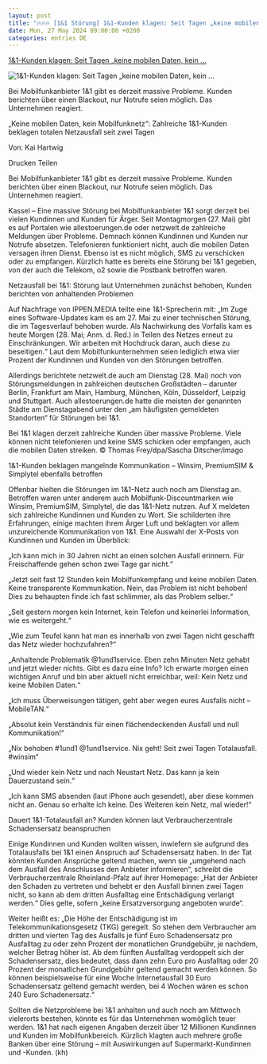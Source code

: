 ```yaml
---
layout: post
title: "🔥🔥🔥 [1&1 Störung] 1&1-Kunden klagen: Seit Tagen „keine mobilen Daten, kein ..."
date: Mon, 27 May 2024 09:00:00 +0200
categories: entries DE
---
```

[1&1-Kunden klagen: Seit Tagen „keine mobilen Daten, kein ...](https://www.fr.de/verbraucher/1und1-winsim-kunden-stoerung-totaler-netzausfall-schadensersatz-mobile-daten-sms-telefonieren-93097517.html)

![1&1-Kunden klagen: Seit Tagen „keine mobilen Daten, kein ...](https://www.fr.de/assets/images/34/686/34686451-die-firmenzentrale-in-montabaur-daneben-ein-smartphone-display-ohne-netz-2o5bPTwSdsfe.jpg)

Bei Mobilfunkanbieter 1&1 gibt es derzeit massive Probleme. Kunden berichten über einen Blackout, nur Notrufe seien möglich. Das Unternehmen reagiert.

„Keine mobilen Daten, kein Mobilfunknetz“: Zahlreiche 1&1-Kunden beklagen totalen Netzausfall seit zwei Tagen

Von: Kai Hartwig

Drucken Teilen

Bei Mobilfunkanbieter 1&1 gibt es derzeit massive Probleme. Kunden berichten über einen Blackout, nur Notrufe seien möglich. Das Unternehmen reagiert.

Kassel – Eine massive Störung bei Mobilfunkanbieter 1&1 sorgt derzeit bei vielen Kundinnen und Kunden für Ärger. Seit Montagmorgen (27. Mai) gibt es auf Portalen wie allestoerungen.de oder netzwelt.de zahlreiche Meldungen über Probleme. Demnach können Kundinnen und Kunden nur Notrufe absetzen. Telefonieren funktioniert nicht, auch die mobilen Daten versagen ihren Dienst. Ebenso ist es nicht möglich, SMS zu verschicken oder zu empfangen. Kürzlich hatte es bereits eine Störung bei 1&1 gegeben, von der auch die Telekom, o2 sowie die Postbank betroffen waren.

Netzausfall bei 1&1: Störung laut Unternehmen zunächst behoben, Kunden berichten von anhaltenden Problemen

Auf Nachfrage von IPPEN.MEDIA teilte eine 1&1-Sprecherin mit: „Im Zuge eines Software-Updates kam es am 27. Mai zu einer technischen Störung, die im Tagesverlauf behoben wurde. Als Nachwirkung des Vorfalls kam es heute Morgen (28. Mai; Anm. d. Red.) in Teilen des Netzes erneut zu Einschränkungen. Wir arbeiten mit Hochdruck daran, auch diese zu beseitigen.“ Laut dem Mobilfunkunternehmen seien lediglich etwa vier Prozent der Kundinnen und Kunden von den Störungen betroffen.

Allerdings berichtete netzwelt.de auch am Dienstag (28. Mai) noch von Störungsmeldungen in zahlreichen deutschen Großstädten – darunter Berlin, Frankfurt am Main, Hamburg, München, Köln, Düsseldorf, Leipzig und Stuttgart. Auch allestoerungen.de hatte die meisten der genannten Städte am Dienstagabend unter den „am häufigsten gemeldeten Standorten“ für Störungen bei 1&1.

Bei 1&1 klagen derzeit zahlreiche Kunden über massive Probleme. Viele können nicht telefonieren und keine SMS schicken oder empfangen, auch die mobilen Daten streiken. © Thomas Frey/dpa/Sascha Ditscher/imago

1&1-Kunden beklagen mangelnde Kommunikation – Winsim, PremiumSIM & Simplytel ebenfalls betroffen

Offenbar hielten die Störungen im 1&1-Netz auch noch am Dienstag an. Betroffen waren unter anderem auch Mobilfunk-Discountmarken wie Winsim, PremiumSIM, Simplytel, die das 1&1-Netz nutzen. Auf X meldeten sich zahlreiche Kundinnen und Kunden zu Wort. Sie schilderten ihre Erfahrungen, einige machten ihrem Ärger Luft und beklagten vor allem unzureichende Kommunikation von 1&1. Eine Auswahl der X-Posts von Kundinnen und Kunden im Überblick:

„Ich kann mich in 30 Jahren nicht an einen solchen Ausfall erinnern. Für Freischaffende gehen schon zwei Tage gar nicht.“

„Jetzt seit fast 12 Stunden kein Mobilfunkempfang und keine mobilen Daten. Keine transparente Kommunikation. Nein, das Problem ist nicht behoben! Dies zu behaupten finde ich fast schlimmer, als das Problem selber.“

„Seit gestern morgen kein Internet, kein Telefon und keinerlei Information, wie es weitergeht.“

„Wie zum Teufel kann hat man es innerhalb von zwei Tagen nicht geschafft das Netz wieder hochzufahren?“

„Anhaltende Problematik @1und1service. Eben zehn Minuten Netz gehabt und jetzt wieder nichts. Gibt es dazu eine Info? Ich erwarte morgen einen wichtigen Anruf und bin aber aktuell nicht erreichbar, weil: Kein Netz und keine Mobilen Daten.“

„Ich muss Überweisungen tätigen, geht aber wegen eures Ausfalls nicht – MobileTAN.“

„Absolut kein Verständnis für einen flächendeckenden Ausfall und null Kommunikation!“

„Nix behoben #1und1 @1und1service. Nix geht! Seit zwei Tagen Totalausfall. #winsim“

„Und wieder kein Netz und nach Neustart Netz. Das kann ja kein Dauerzustand sein.“

„Ich kann SMS absenden (laut iPhone auch gesendet), aber diese kommen nicht an. Genau so erhalte ich keine. Des Weiteren kein Netz, mal wieder!“

Dauert 1&1-Totalausfall an? Kunden können laut Verbraucherzentrale Schadensersatz beanspruchen

Einige Kundinnen und Kunden wollten wissen, inwiefern sie aufgrund des Totalausfalls bei 1&1 einen Anspruch auf Schadensersatz haben. In der Tat könnten Kunden Ansprüche geltend machen, wenn sie „umgehend nach dem Ausfall des Anschlusses den Anbieter informieren“, schreibt die Verbraucherzentrale Rheinland-Pfalz auf ihrer Homepage: „Hat der Anbieter den Schaden zu vertreten und behebt er den Ausfall binnen zwei Tagen nicht, so kann ab dem dritten Ausfalltag eine Entschädigung verlangt werden.“ Dies gelte, sofern „keine Ersatzversorgung angeboten wurde“.

Weiter heißt es: „Die Höhe der Entschädigung ist im Telekommunikationsgesetz (TKG) geregelt. So stehen dem Verbraucher am dritten und vierten Tag des Ausfalls je fünf Euro Schadensersatz pro Ausfalltag zu oder zehn Prozent der monatlichen Grundgebühr, je nachdem, welcher Betrag höher ist. Ab dem fünften Ausfalltag verdoppelt sich der Schadensersatz, dies bedeutet, dass dann zehn Euro pro Ausfalltag oder 20 Prozent der monatlichen Grundgebühr geltend gemacht werden können. So können beispielsweise für eine Woche Internetausfall 30 Euro Schadensersatz geltend gemacht werden, bei 4 Wochen wären es schon 240 Euro Schadenersatz.“

Sollten die Netzprobleme bei 1&1 anhalten und auch noch am Mittwoch vielerorts bestehen, könnte es für das Unternehmen womöglich teuer werden. 1&1 hat nach eigenen Angaben derzeit über 12 Millionen Kundinnen und Kunden im Mobilfunkbereich. Kürzlich klagten auch mehrere große Banken über eine Störung – mit Auswirkungen auf Supermarkt-Kundinnen und -Kunden. (kh)

